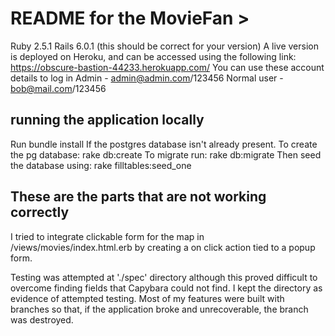 # README for the MovieFan > #
Ruby 2.5.1  Rails 6.0.1 (this should be correct for your version)
A live version is deployed on Heroku, and can be accessed using the following link:
https://obscure-bastion-44233.herokuapp.com/
You can use these account details to log in 
Admin - admin@admin.com/123456
Normal user - bob@mail.com/123456



## running the application locally ##
Run bundle install If the postgres database isn't already present.
To create the pg database:
rake db:create
To migrate run:
rake db:migrate
Then seed the database using:
rake filltables:seed_one 


## These are the parts that are not working correctly ##



I tried to integrate clickable form for the map in /views/movies/index.html.erb by creating a on click action tied to a popup form.

Testing was attempted at './spec' directory although this proved difficult to overcome finding fields that Capybara could not find. I kept the directory as evidence of attempted testing. Most of my features were built with branches so that, if the application broke and unrecoverable, the branch was destroyed.

